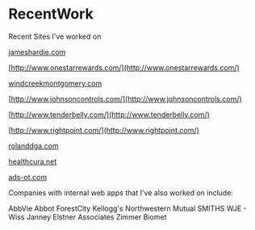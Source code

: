 # RecentWork
Recent Sites I've worked on


[jameshardie.com](http://www.jameshardie.com/)

[http://www.onestarrewards.com/](http://www.onestarrewards.com/)

[windcreekmontgomery.com](http://www.windcreekmontgomery.com/)

[http://www.johnsoncontrols.com/](http://www.johnsoncontrols.com/)

[http://www.tenderbelly.com/](http://www.tenderbelly.com/)

[http://www.rightpoint.com/](http://www.rightpoint.com/)

[rolanddga.com](https://www.rolanddga.com/)

[healthcura.net](http://www.healthcura.net/)

[ads-ot.com](http://ads-ot.com/)


Companies with internal web apps that I've also worked on include: 

AbbVie
Abbot
ForestCity
Kellogg's
Northwestern Mutual
SMITHS
WJE - Wiss Janney Elstner Associates
Zimmer Biomet


